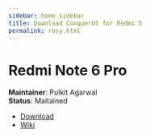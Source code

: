 ```yaml
---
sidebar: home_sidebar
title: Download ConquerOS for Redmi 5
permalink: rosy.html
---
```


# Redmi Note 6 Pro

**Maintainer**: Pulkit Agarwal  
**Status**: Maitained  
  
- [Download](https://www.pling.com/p/1409396/)  
- [Wiki](https://wiki.conqueros.co/devices/rosy)  
